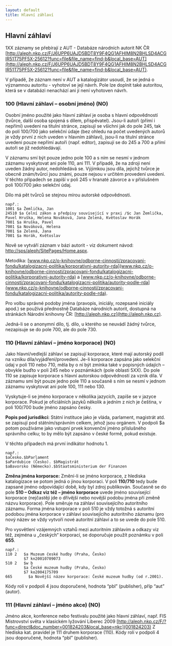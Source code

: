 ```yaml
---
layout: default
title: Hlavní záhlaví
---
```

## Hlavní záhlaví

1XX záznamy se přebírají  z AUT - Databáze národních autorit NK ČR [http://aleph.nkp.cz/F/J6UPP6UAJD5BDT8Y9F4QG1AFHIM8N2BHLSD4ACGIR51T75PF5X-25612?func=file&file_name=find-b&local_base=AUT](http://aleph.nkp.cz/F/J6UPP6UAJD5BDT8Y9F4QG1AFHIM8N2BHLSD4ACGIR51T75PF5X-25612?func=file&file_name=find-b&local_base=AUT).

V případě, že záznam není v AUT a katalogizátor usoudí, že se jedná o významnou autoritu - vyhotoví se její návrh. Pole lze doplnit také autoritou, která se v databázi nenachází ani jí není vyhotoven návrh.


### 100 (Hlavní záhlaví – osobní jméno) (NO)
Osobní jméno použité jako hlavní záhlaví je osoba s hlavní odpovědností (tvůrce, další osoba spojená s dílem, přispěvatel). Jsou-li autoři (přímí i nepřímí) uvedeni na titulní stránce, zapisují se všichni jak do pole 245, tak do polí 100/700 jako selekční údaje (bez ohledu na počet uvedených autorů je vždy první z nich uveden v hlavním záhlaví), jsou-li na titulní stránce uvedeni pouze nepřímí autoři (např. editor), zapisují se do 245 a 700 a přímí autoři se již nedohledávají.

V záznamu smí být pouze jedno pole 100 a s ním se nesmí v jednom záznamu vyskytovat ani pole 110, ani 111.
V případě, že na zdroji není uveden žádný autor, nedohledává se. Výjimkou jsou díla, jejichž tvůrce je obecně znám/tvůrci jsou známi, pouze nejsou v určitém provedení uvedeni. V těchto případech se zapíší v poli 245 v hranaté závorce a v příslušném poli 100/700 jako selekční údaj.

Dílo má pět tvůrců se stejnou mírou autorské odpovědnosti.

```
např.: 	
1001 $a Žemlička, Jan
24510 $a Celní zákon a předpisy související v praxi /$c Jan Žemlička, Pavel Hruška, Helena Nováková, Jana Zelená, Květoslav Horák
7001 $a Hruška, Pavel
7001 $a Nováková, Helena
7001 $a Zelená, Jana
7001 $a Horák, Květoslav
```
Nově se vytváří záznam v bázi autorit - viz dokument návod: [http://sps/aleph/SitePages/Home.aspx](http://sps/aleph/SitePages/Home.aspx).

Metodika: [www.nkp.cz/o-knihovne/odborne-cinnosti/zpracovani-fondu/katalogizacni-politika/korporativni-autority-rda](www.nkp.cz/o-knihovne/odborne-cinnosti/zpracovani-fondu/katalogizacni-politika/korporativni-autority-rda) a  [www.nkp.cz/o-knihovne/odborne-cinnosti/zpracovani-fondu/katalogizacni-politika/autority-podle-rda](www.nkp.cz/o-knihovne/odborne-cinnosti/zpracovani-fondu/katalogizacni-politika/autority-podle-rda).

Pro volbu správné podoby jména (pravopis, iniciály, rozepsané iniciály apod.) se používá
přednostně Databáze národních autorit, dostupná na stránkách Národní knihovny ČR:
[http://aleph.nkp.cz](http://aleph.nkp.cz).

Jedná-li se o anonymní dílo, tj. dílo, u kterého se neuvádí žádný tvůrce, nezapisuje se do pole 700, ale do pole 730.

### 110 (Hlavní záhlaví – jméno korporace) (NO)
Jako hlavní/vedlejší záhlaví se zapisují korporace, které mají autorský podíl na vzniku díla/vyjádření/provedení. Je-li korporace zapsána jako selekční údaj v poli 110 nebo 710, měla by o ní být zmínka také v popisných údajích – obvykle buďto v poli 245 nebo v poznámkách (pole oblasti 5XX).
Do pole 110 se zapisuje korporace s hlavní autorskou odpovědností za vznik díla. V záznamu smí být pouze jedno pole 110 a současně s ním se nesmí v jednom záznamu vyskytovat ani pole 100, 111 nebo 130.


Vyskytuje-li se jméno korporace v několika jazycích, zapíše se v jazyce korporace. Pokud je oficiálních jazyků několik a jedním z nich je čeština, v poli 100/700 bude jméno zapsáno česky.

**Popis pod jurisdikcí:** Státní instituce jako je vláda, parlament, magistrát atd. se zapisují pod státním/správním celkem, jehož jsou orgánem. V podpoli $a potom používáme jako vstupní prvek konvenční jméno příslušného správního celku; to by mělo být zapsáno v české formě, pokud existuje.

V těchto případech má první indikátor hodnotu 1.

```
např.:
$aČesko.$bParlament
$aPardubice (Česko). $bMagistrát
$aBavorsko (Německo).$bStaatsministerium der Finanzen
```

**Změna jména korporace:** Změní-li se jméno korporace, z hlediska katalogizace se potom jedná o jinou korporaci. V poli **110/710** tedy bude zapsané jméno odpovídající době, kdy byl zdroj publikován. Současně se do pole **510 – Odkaz viz  též –  jméno korporace** uvede jméno související korporace (nejčastěji jde o dřívější nebo novější podobu jména při změně názvu korporace). Pole směruje na záhlaví souvisejícího autoritního záznamu. Forma jména korporace v poli 510 je vždy totožná s autoritní podobou jména korporace v záhlaví souvisejícího autoritního záznamu (pro nový název se vždy vytvoří nové autoritní záhlaví a to se uvede do pole 510.

Pro vysvětlení vzájemných vztahů mezi autoritním záhlavím a odkazy viz též, zejména u „českých“ korporací, se doporučuje použít poznámku v poli **655**.

```
např.:
110 2   $a Muzeum české hudby (Praha, Česko)
        $7 kn20010709073
510 2   $w b
        $a České muzeum hudby (Praha, Česko)
        $7 ko2004175709
665  	  $a Novější název korporace: České muzeum hudby (od r.2001).
```



Kódy rolí v podpoli 4 jsou doporučené, hodnota “pbl” (publisher), příp “aut” (autor).



### 111 (Hlavní záhlaví – jméno akce) (NO)
Jméno akce, konference nebo festivalu použité jako hlavní záhlaví, např. FIS Mistrovství světa v klasickém lyžování Liberec 2009 [http://aleph.nkp.cz/F/?func=direct&doc_number=001824203&local_base=nkc](001824203)
Z hlediska kat. pravidel je 111 druhem korporace (110). Kódy rolí v podpoli 4 jsou doporučené, hodnota “pbl” (publisher).
